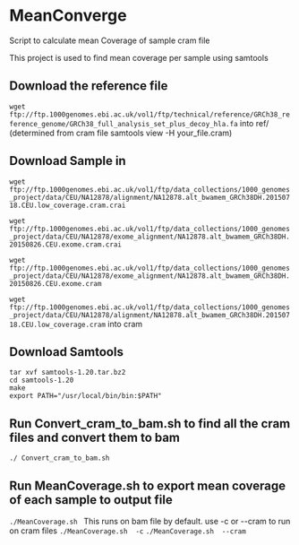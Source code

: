 # MeanConverge
Script to calculate mean Coverage of sample cram file

This project is used to find mean coverage per sample using samtools 

Download the reference file
--------------

  ```wget ftp://ftp.1000genomes.ebi.ac.uk/vol1/ftp/technical/reference/GRCh38_reference_genome/GRCh38_full_analysis_set_plus_decoy_hla.fa```
into ref/
(determined from cram file samtools view -H your_file.cram) 

Download Sample in 
--------------

  ```wget ftp://ftp.1000genomes.ebi.ac.uk/vol1/ftp/data_collections/1000_genomes_project/data/CEU/NA12878/alignment/NA12878.alt_bwamem_GRCh38DH.20150718.CEU.low_coverage.cram.crai```	

  ```wget ftp://ftp.1000genomes.ebi.ac.uk/vol1/ftp/data_collections/1000_genomes_project/data/CEU/NA12878/exome_alignment/NA12878.alt_bwamem_GRCh38DH.20150826.CEU.exome.cram.crai```	

  ```wget ftp://ftp.1000genomes.ebi.ac.uk/vol1/ftp/data_collections/1000_genomes_project/data/CEU/NA12878/exome_alignment/NA12878.alt_bwamem_GRCh38DH.20150826.CEU.exome.cram```

 ```wget ftp://ftp.1000genomes.ebi.ac.uk/vol1/ftp/data_collections/1000_genomes_project/data/CEU/NA12878/alignment/NA12878.alt_bwamem_GRCh38DH.20150718.CEU.low_coverage.cram```
into cram

Download Samtools
--------------

  ```wget https://github.com/samtools/samtools/releases/download/1.20/samtools-1.20.tar.bz2 
  tar xvf samtools-1.20.tar.bz2
  cd samtools-1.20
  make
  export PATH="/usr/local/bin/bin:$PATH"
```

Run  Convert_cram_to_bam.sh to find all the cram files and convert them to bam 
--------------
  ```./ Convert_cram_to_bam.sh```

Run MeanCoverage.sh to export mean coverage of each sample to output file
--------------
  ```./MeanCoverage.sh ```
This runs on bam file by default. use -c or --cram to run on cram files
  ```./MeanCoverage.sh  -c```
  ```./MeanCoverage.sh  --cram```
  

